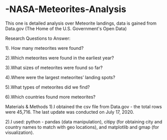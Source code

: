# -NASA-Meteorites-Analysis
This one is detailed analysis over Meteorite landings, data is gained from Data.gov (The Home of the U.S. Government's Open Data)

Research Questions to Answer:

1). How many meteorites were found?

2).Which meteorites were found in the earliest year?

3).What sizes of meteorites were found so far?

4).Where were the largest meteorites’ landing spots?

5).What types of meteorites did we find?

6).Which countries found more meteorites?

Materials & Methods
1).I obtained the csv file from Data.gov - the total rows were 45,716. The last update was conducted on July 17, 2020.

2).I used: python - pandas (data manipulation), citipy (for obtaining city and country names to match with geo locations), and matplotlib and gmap (for visualization).
